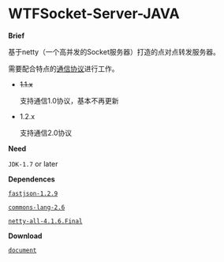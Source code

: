 # WTFSocket-Server-JAVA

**Brief**

基于netty（一个高并发的Socket服务器）打造的点对点转发服务器。

需要配合特点的[通信协议](https://zoutstanding.gitbooks.io/wtfsocket-protocol/content/)进行工作。

- ~~1.1.x~~

    支持通信1.0协议，基本不再更新

- 1.2.x

    支持通信2.0协议

**Need**

`JDK-1.7` or later

**Dependences**

[`fastjson-1.2.9`](http://mvnrepository.com/artifact/com.alibaba/fastjson/1.2.9)

[`commons-lang-2.6`](http://mvnrepository.com/artifact/commons-lang/commons-lang/2.6)

[`netty-all-4.1.6.Final`](http://mvnrepository.com/artifact/io.netty/netty-all/4.1.6.Final)

**Download**

[`document`](https://zoutstanding.gitbooks.io/wtfsocket-server/content/)
